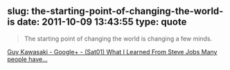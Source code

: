 slug: the-starting-point-of-changing-the-world-is
date: 2011-10-09 13:43:55
type: quote
---

> The starting point of changing the world is changing a few minds.

[Guy Kawasaki - Google+ - (Sat01) What I Learned From Steve Jobs Many people have…](https://plus.google.com/112374836634096795698/posts/8cfpr9k5v6t)
